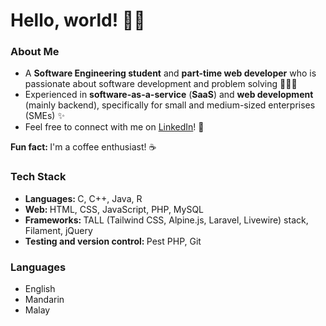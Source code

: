 <h1>Hello, world! 👋🏻</h1>

<h3>About Me</h3>
<ul>
    <li>A <strong>Software Engineering student</strong> and <strong>part-time web developer</strong> who is passionate about software development and problem solving 🧑🏻‍💻</li>
    <li>Experienced in <strong>software-as-a-service</strong> (<strong>SaaS</strong>) and <strong>web development</strong> (mainly backend), specifically for small and medium-sized enterprises (SMEs) ✨</li>
    <li>Feel free to connect with me on <a href="https://www.linkedin.com/in/kho-de-xin">LinkedIn</a>! 🤗</li>
</ul>
<strong>Fun fact: </strong>I'm a coffee enthusiast! ☕

<h3>Tech Stack</h3>
<ul>
    <li><strong>Languages: </strong>C, C++, Java, R</li>
    <li><strong>Web: </strong>HTML, CSS, JavaScript, PHP, MySQL</li>
    <li><strong>Frameworks: </strong>TALL (Tailwind CSS, Alpine.js, Laravel, Livewire) stack, Filament, jQuery</li>
    <li><strong>Testing and version control: </strong>Pest PHP, Git</li>
</ul>

<h3>Languages</h3>
<ul>
    <li>English</li>
    <li>Mandarin</li>
    <li>Malay</li>
</ul>

